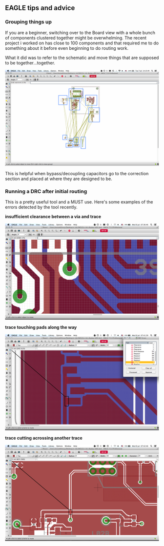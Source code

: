 EAGLE tips and advice
---

### Grouping things up

If you are a beginner, switching over to the Board view with a whole bunch of components clustered together might be overwhelming. The recent project i worked on has close to 100 components and that required me to do something about it before even beginning to do routing work.


What it did was to refer to the schematic and move things that are supposed to be together...together.

![group-sections](eagle-screenshot/Initial-grouping.png)

This is helpful when bypass/decoupling capacitors go to the correction section and placed at where they are designed to be.

### Running a DRC after initial routing

This is a pretty useful tool and a MUST use. Here's some examples of the errors detected by the tool recently.


**insufficient clearance between a via and trace**

![DRC-clearance](eagle-screenshot/DRC-clearance.png)

**trace touching pads along the way**

![DRC-overlap-pins](eagle-screenshot/DRC-overlap-pins.png)

**trace cutting acrossing another trace**

![DRC-overlap-traces](eagle-screenshot/DRC-overlap-traces.png)
